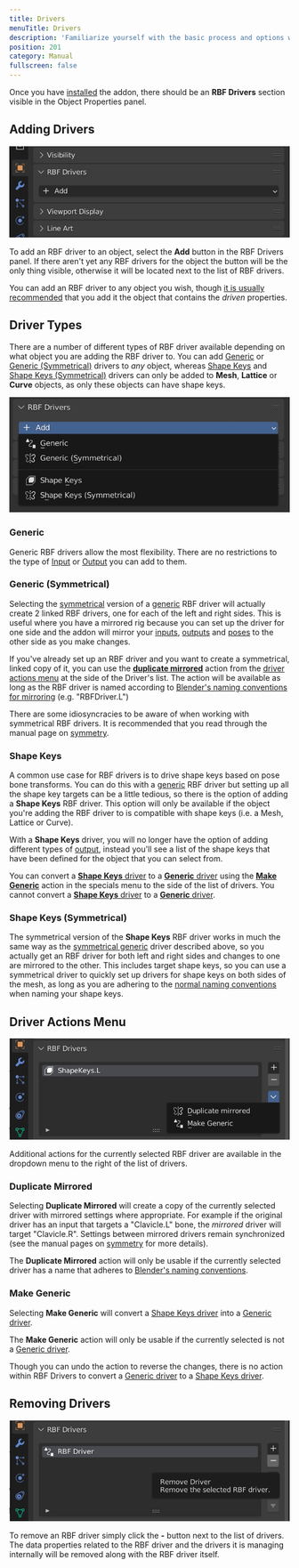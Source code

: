 ```yaml
---
title: Drivers
menuTitle: Drivers
description: 'Familiarize yourself with the basic process and options when setting up an RBF driver'
position: 201
category: Manual
fullscreen: false
---
```


Once you have [installed](/tutorials/installation) the addon, there should be an **RBF Drivers** section visible in the Object Properties panel.

## Adding Drivers

![adding rbf drivers](/img/manual-drivers-adding-drivers-01.jpg)

To add an RBF driver to an object, select the **Add** button in the RBF Drivers panel. If there aren't yet any RBF drivers for the object the button will be the only thing visible, otherwise it will be located next to the list of RBF drivers.

<alert type="info">

You can add an RBF driver to any object you wish, though [it is usually recommended](/manual/faq#which-object-should-i-add-an-rbf-driver-to) that you add it the object that contains the *driven* properties.

</alert>

## Driver Types

There are a number of different types of RBF driver available depending on what object you are adding the RBF driver to. You can add [Generic](#generic) or [Generic (Symmetrical)](#generic-symmetrical) drivers to *any* object, whereas [Shape Keys](#shape-keys) and [Shape Keys (Symmetrical)](#shape-keys-symmetrical) drivers can only be added to **Mesh**, **Lattice** or **Curve** objects, as only these objects can have shape keys.

![RBF driver types](/img/manual-drivers-driver-types-01.jpg)

### Generic

Generic RBF drivers allow the most flexibility. There are no restrictions to the type of [Input](/manual/inputs) or [Output](manual/outputs) you can add to them.

### Generic (Symmetrical)

Selecting the [symmetrical](/manual/symmetry) version of a [generic](#generic) RBF driver will actually create 2 linked RBF drivers, one for each of the left and right sides. This is useful where you have a mirrored rig because you can set up the driver for one side and the addon will mirror your [inputs](/manual/inputs), [outputs](/manual/outputs) and [poses](/manual/poses) to the other side as you make changes.

<alert type="info">

If you've already set up an RBF driver and you want to create a symmetrical, linked copy of it, you can use the [**duplicate mirrored**](#duplicate-mirrored) action from the [driver actions menu](#driver-actions-menu) at the side of the Driver's list. The action will be available as long as the RBF driver is named according to [Blender's naming conventions for mirroring](https://docs.blender.org/manual/en/latest/animation/armatures/bones/editing/naming.html#naming-conventions) (e.g. "RBFDriver.L")

</alert>

<alert type="warning">

There are some idiosyncracies to be aware of when working with symmetrical RBF drivers. It is recommended that you read through the manual page on [symmetry](/manual/symmetry).

</alert>

### Shape Keys

A common use case for RBF drivers is to drive shape keys based on pose bone transforms. You can do this with a [generic](#generic) RBF driver but setting up all the shape key targets can be a little tedious, so there is the option of adding a **Shape Keys** RBF driver. This option will only be available if the object you're adding the RBF driver to is compatible with shape keys (i.e. a Mesh, Lattice or Curve).

With a **Shape Keys** driver, you will no longer have the option of adding different types of [output](/manual/outputs), instead you'll see a list of the shape keys that have been defined for the object that you can select from.

<alert type="info">

You can convert a [**Shape Keys** driver](#shape-keys) to a [**Generic** driver](#generic) using the [**Make Generic**](#make-generic) action in the specials menu to the side of the list of drivers. You cannot convert a [**Shape Keys** driver](#shape-keys) to a [**Generic** driver](#generic).

</alert>

### Shape Keys (Symmetrical)

The symmetrical version of the **Shape Keys** RBF driver works in much the same way as the [symmetrical generic](#generic-symmetrical) driver described above, so you actually get an RBF driver for both left and right sides and changes to one are mirrored to the other. This includes target shape keys, so you can use a symmetrical driver to quickly set up drivers for shape keys on both sides of the mesh, as long as you are adhering to the [normal naming conventions](https://docs.blender.org/manual/en/latest/animation/armatures/bones/editing/naming.html#naming-conventions) when naming your shape keys.

## Driver Actions Menu

![driver actions menu](/img/manual-drivers-action-menu.jpg)

Additional actions for the currently selected RBF driver are available in the dropdown menu to the right of the list of drivers.

### Duplicate Mirrored

Selecting **Duplicate Mirrored** will create a copy of the currently selected driver with mirrored settings where appropriate. For example if the original driver has an input that targets a "Clavicle.L" bone, the *mirrored* driver will target "Clavicle.R". Settings between mirrored drivers remain synchronized (see the manual pages on [symmetry](/manual/symmetry) for more details).

<alert type="info">

The **Duplicate Mirrored** action will only be usable if the currently selected driver has a name that adheres to [Blender's naming conventions](https://docs.blender.org/manual/en/latest/animation/armatures/bones/editing/naming.html#naming-conventions).

</alert>

### Make Generic

Selecting **Make Generic** will convert a [Shape Keys driver](#shape-keys) into a [Generic driver](#generic).

<alert type="info">

The **Make Generic** action will only be usable if the currently selected is not a [Generic driver](#generic).

</alert>

<alert type="warning">

Though you can undo the action to reverse the changes, there is no action within RBF Drivers to convert a [Generic driver](#generic) to a [Shape Keys driver](#shape-keys).

</alert>

## Removing Drivers

![remove-driver](/img/manual-drivers-remove-driver.jpg)

To remove an RBF driver simply click the **-** button next to the list of drivers. The data properties related to the RBF driver and the drivers it is managing internally will be removed along with the RBF driver itself.
